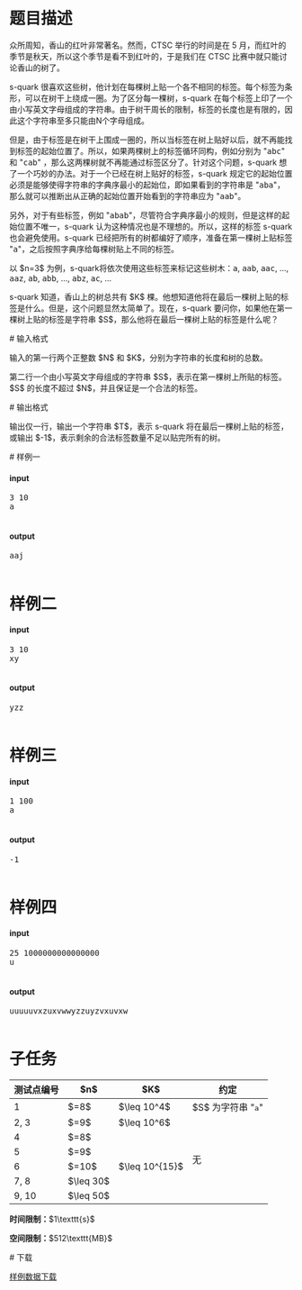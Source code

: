 # 题目描述

<p>众所周知，香山的红叶非常著名。然而，CTSC 举行的时间是在 5 月，而红叶的季节是秋天，所以这个季节是看不到红叶的，于是我们在 CTSC 比赛中就只能讨论香山的树了。</p>
<p>s-quark 很喜欢这些树，他计划在每棵树上贴一个各不相同的标签。每个标签为条形，可以在树干上绕成一圈。为了区分每一棵树，s-quark 在每个标签上印了一个由小写英文字母组成的字符串。由于树干周长的限制，标签的长度也是有限的，因此这个字符串至多只能由N个字母组成。</p>
<p>但是，由于标签是在树干上围成一圈的，所以当标签在树上贴好以后，就不再能找到标签的起始位置了。所以，如果两棵树上的标签循环同构，例如分别为 &#34;<samp>abc</samp>&#34; 和 &#34;<samp>cab</samp>&#34; ，那么这两棵树就不再能通过标签区分了。针对这个问题，s-quark 想了一个巧妙的办法。对于一个已经在树上贴好的标签，s-quark 规定它的起始位置必须是能够使得字符串的字典序最小的起始位，即如果看到的字符串是 &#34;<samp>aba</samp>&#34;，那么就可以推断出从正确的起始位置开始看到的字符串应为 &#34;<samp>aab</samp>&#34;。</p>
<p>另外，对于有些标签，例如 &#34;<samp>abab</samp>&#34;，尽管符合字典序最小的规则，但是这样的起始位置不唯一，s-quark 认为这种情况也是不理想的。所以，这样的标签 s-quark 也会避免使用。s-quark 已经把所有的树都编好了顺序，准备在第一棵树上贴标签 &#34;<samp>a</samp>&#34;，之后按照字典序给每棵树贴上不同的标签。</p>
<p>以 $n=3$ 为例，s-quark将依次使用这些标签来标记这些树木：<samp>a</samp>, <samp>aab</samp>, <samp>aac</samp>, …, <samp>aaz</samp>, <samp>ab</samp>, <samp>abb</samp>, …, <samp>abz</samp>, <samp>ac</samp>, …</p>
<p>s-quark 知道，香山上的树总共有 $K$ 棵。他想知道他将在最后一棵树上贴的标签是什么。但是，这个问题显然太简单了。现在，s-quark 要问你，如果他在第一棵树上贴的标签是字符串 $S$，那么他将在最后一棵树上贴的标签是什么呢？</p>
# 输入格式


<p>输入的第一行两个正整数 $N$ 和 $K$，分别为字符串的长度和树的总数。</p>
<p>第二行一个由小写英文字母组成的字符串 $S$，表示在第一棵树上所贴的标签。$S$ 的长度不超过 $N$，并且保证是一个合法的标签。</p>
# 输出格式


<p>输出仅一行，输出一个字符串 $T$，表示 s-quark 将在最后一棵树上贴的标签，或输出 $-1$，表示剩余的合法标签数量不足以贴完所有的树。</p>
# 样例一


<h4>input</h4>
<pre>3 10
a

</pre>

<h4>output</h4>
<pre>aaj

</pre>

# 样例二


<h4>input</h4>
<pre>3 10
xy

</pre>

<h4>output</h4>
<pre>yzz

</pre>

# 样例三


<h4>input</h4>
<pre>1 100
a

</pre>

<h4>output</h4>
<pre>-1

</pre>

# 样例四


<h4>input</h4>
<pre>25 1000000000000000
u

</pre>

<h4>output</h4>
<pre>uuuuuvxzuxvwwyzzuyzvxuvxw

</pre>

# 子任务


<div class="table-responsive">
    <table class="table table-bordered table-text-center table-vertical-middle"><thead><tr><th>测试点编号</th><th>$n$</th><th>$K$</th><th>约定</th></tr></thead><tbody><tr><td>1</td><td>$=8$</td><td>$\leq 10^4$</td><td>$S$ 为字符串 &#34;<samp>a</samp>&#34;</td></tr><tr><td>2, 3</td><td>$=9$</td><td>$\leq 10^6$</td><td rowspan="6">无</td></tr><tr><td>4</td><td>$=8$</td><td rowspan="5">$\leq 10^{15}$</td></tr><tr><td>5</td><td>$=9$</td></tr><tr><td>6</td><td>$=10$</td></tr><tr><td>7, 8</td><td>$\leq 30$</td></tr><tr><td>9, 10</td><td>$\leq 50$</td></tr></tbody></table></div>

<p><strong>时间限制：</strong>$1\texttt{s}$</p>
<p><strong>空间限制：</strong>$512\texttt{MB}$</p>
# 下载


<p><a href="/download.php?type=problem&amp;id=202">样例数据下载</a></p>
